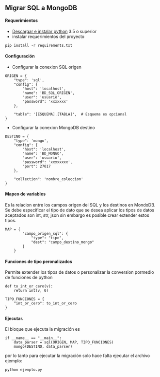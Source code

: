 ## Migrar SQL a MongoDB

#### Requerimientos
* [Descargar e instalar python](https://www.python.org/downloads/release/python-368/) 3.5 o superior 
* instalar requerimientos del proyecto

```
pip install -r requirements.txt
```
    
#### Configuración
* Configurar la conexion SQL origen

```
ORIGEN = {
    "type": 'sql',
    "config": {
        "host": 'localhost',
        "name": 'BD_SQL_ORIGEN',
        "user": 'usuario',
        "password": 'xxxxxxx'
    },

    "table": '[ESQUEMA].[TABLA]',  # Esquema es opcional
}
```
* Configurar la conexion MongoDB destino

```
DESTINO = {
    "type": 'mongo',
    "config": {
        "host": 'localhost',
        "name": 'BD_MONGO',
        "user": 'usuario',
        "password": 'xxxxxxxx',
        "port": 27017
    },

    "collection": 'nombre_coleccion'
}
```

#### Mapeo de variables
Es la relacion entre los campos origen del SQL y los destinos en MondoDB. Se debe especificar el tipo de dato que se 
desea aplicar los tipos de datos aceptados son int, str, json sin embargo es posible crear extender estos tipos.
```
MAP = {
        "campo_origen_sql": {
            "type": "tipo", 
            "dest": "campo_destino_mongo"
        }
    }
```

#### Funciones de tipo peronalizados
Permite extender los tipos de datos o personalizar la conversion pormedio de funciones de python
```
def to_int_or_cero(v):
    return int(v, 0)
    
TIPO_FUNCIONES = {
    "int_or_cero": to_int_or_cero
}
```

#### Ejecutar.
El bloque que ejecuta la migración es 
```
if __name__ == "__main__":
    data_parser = sql(ORIGEN, MAP, TIPO_FUNCIONES)
    mongo(DESTINO, data_parser)
```

por lo tanto para ejecutar la migración solo hace falta ejecutar el archivo ejemplo:
```
python ejemplo.py
```